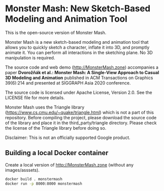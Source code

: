 # Monster Mash: New Sketch-Based Modeling and Animation Tool

This is the open-source version of Monster Mash.

Monster Mash is a new sketch-based modeling and animation tool that allows you to quickly sketch a character, inflate it into 3D, and promptly animate it. You can perform all interactions in the sketching plane. No 3D manipulation is required.

The source code and web demo (http://MonsterMash.zone) accompanies a paper **Dvorožňák et al.: Monster Mash: A Single-View Approach to Casual 3D Modeling and Animation** published in ACM Transactions on Graphics 39(6):214 and presented at SIGGRAPH Asia 2020 conference.

The source code is licensed under Apache License, Version 2.0. See the LICENSE file for more details.

Monster Mash uses the Triangle library (https://www.cs.cmu.edu/~quake/triangle.html) which is not a part of this repository. Before compiling the project, please download the source code of the library and place it in the third_party/triangle directory. Please check the license of the Triangle library before doing so.

Disclaimer: This is not an officially supported Google product.

## Building a local Docker container

Create a local version of http://MonsterMash.zone (without any images/asssets).

```bash
docker build . monstermash
docker run -p 8000:8000 monstermash
```